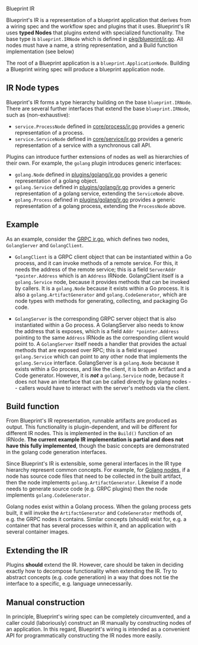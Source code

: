  Blueprint IR

Blueprint's IR is a representation of a blueprint application that derives from a wiring spec and the workflow spec and plugins that it uses.  Blueprint's IR uses **typed Nodes** that plugins extend with specialized functionality.  The base type is `blueprint.IRNode` which is defined in [pkg/blueprint/ir.go](blueprint/pkg/blueprint/ir.go).  All nodes must have a name, a string representation, and a Build function implementation (see below)

The root of a Blueprint application is a `blueprint.ApplicationNode`.  Building a Blueprint wiring spec will produce a blueprint application node.

## IR Node types

Blueprint's IR forms a type hierarchy building on the base `blueprint.IRNode`.  There are several further interfaces that extend the base `blueprint.IRNode`, such as (non-exhaustive):

* `service.ProcessNode` defined in [core/process/ir.go](blueprint/pkg/core/process/ir.go) provides a generic representation of a process.
* `service.ServiceNode` defined in [core/service/ir.go](blueprint/pkg/core/service/ir.go) provides a generic representation of a service with a synchronous call API.

Plugins can introduce further extensions of nodes as well as hierarchies of their own.  For example, the `golang` plugin introduces generic interfaces:

* `golang.Node` defined in [plugins/golang/ir.go](plugins/golang/ir.go) provides a generic representation of a golang object.
* `golang.Service` defined in [plugins/golang/ir.go](plugins/golang/ir.go) provides a generic representation of a golang service, extending the `ServiceNode` above.
* `golang.Process` defined in [plugins/golang/ir.go](plugins/golang/ir.go) provides a generic representation of a golang process, extending the `ProcessNode` above.

## Example

As an example, consider the [GRPC ir.go](plugins/grpc/ir.go), which defines two nodes, `GolangServer` and `GolangClient`.

* `GolangClient` is a GRPC client object that can be instantiated within a Go process, and it can invoke methods of a remote service.  For this, it needs the address of the remote service; this is a field `ServerAddr *pointer.Address` which is an `Address` IRNode.  GolangClient itself is a `golang.Service` node, because it provides methods that can be invoked by callers.  It is a `golang.Node` because it exists within a Go process.  It is also a `golang.ArtifactGenerator` and `golang.CodeGenerator`, which are node types with methods for generating, collecting, and packaging Go code.

* `GolangServer` is the corresponding GRPC server object that is also instantiated within a Go process.  A GolangServer also needs to know the address that is exposes, which is a field `Addr *pointer.Address` pointing to the same `Address` IRNode as the corresponding client would point to.  A `GolangServer` itself needs a handler that provides the actual methods that are exposed over RPC; this is a field `Wrapped golang.Service` which can point to any other node that implements the `golang.Service` interface.  GolangServer is a `golang.Node` because it exists within a Go process, and like the client, it is both an Artifact and a Code generator.  However, it is ***not*** a `golang.Service` node, because it does not have an interface that can be called directly by golang nodes -- callers would have to interact with the server's methods via the client.

## Build function

From Blueprint's IR representation, runnable artifacts are produced as output.  This functionality is plugin-dependent, and will be different for different IR nodes.  This is implemented in the `Build()` function of an IRNode.  **The current example IR implementation is partial and does not have this fully implemented**, though the basic concepts are demonstrated in the golang code generation interfaces.

Since Blueprint's IR is extensible, some general interfaces in the IR type hierarchy represent common concepts.  For example, for [Golang nodes](plugins/golang/ir.go), if a node has source code files that need to be collected in the built artifact, then the node implements `golang.ArtifactGenerator`.  Likewise if a node needs to generate source code (e.g. GRPC plugins) then the node implements `golang.CodeGenerator`.

Golang nodes exist within a Golang process.  When the golang process gets built, it will invoke the `ArtifactGenerator` and `CodeGenerator` methods of, e.g. the GRPC nodes it contains.  Similar concepts (should) exist for, e.g. a container that has several processes within it, and an application with several container images.

## Extending the IR

Plugins **should** extend the IR.  However, care should be taken in deciding exactly how to decompose functionality when extending the IR.  Try to abstract concepts (e.g. code generation) in a way that does not tie the interface to a specific, e.g. language unnecessarily.


## Manual construction

In principle, Blueprint's wiring spec can be completely circumvented, and a caller could (laboriously) construct an IR manually by constructing nodes of an application.  In this regard, Blueprint's wiring is intended as a convenient API for programmatically constructing the IR nodes more easily.
